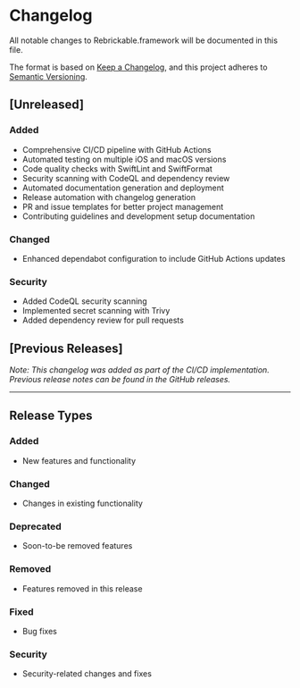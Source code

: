# Changelog

All notable changes to Rebrickable.framework will be documented in this file.

The format is based on [Keep a Changelog](https://keepachangelog.com/en/1.0.0/),
and this project adheres to [Semantic Versioning](https://semver.org/spec/v2.0.0.html).

## [Unreleased]

### Added
- Comprehensive CI/CD pipeline with GitHub Actions
- Automated testing on multiple iOS and macOS versions
- Code quality checks with SwiftLint and SwiftFormat
- Security scanning with CodeQL and dependency review
- Automated documentation generation and deployment
- Release automation with changelog generation
- PR and issue templates for better project management
- Contributing guidelines and development setup documentation

### Changed
- Enhanced dependabot configuration to include GitHub Actions updates

### Security
- Added CodeQL security scanning
- Implemented secret scanning with Trivy
- Added dependency review for pull requests

## [Previous Releases]

*Note: This changelog was added as part of the CI/CD implementation. Previous release notes can be found in the GitHub releases.*

---

## Release Types

### Added
- New features and functionality

### Changed
- Changes in existing functionality

### Deprecated
- Soon-to-be removed features

### Removed
- Features removed in this release

### Fixed
- Bug fixes

### Security
- Security-related changes and fixes
